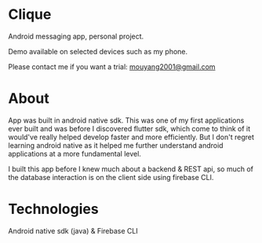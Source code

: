 # Clique
Android messaging app, personal project.

Demo available on selected devices such as my phone. 

Please contact me if you want a trial: mouyang2001@gmail.com

# About
App was built in android native sdk. This was one of my first applications ever built and was before I discovered flutter sdk, which come to think of it 
would've really helped develop faster and more efficiently. But I don't regret learning android native as it helped me further understand android applications at a
more fundamental level. 

I built this app before I knew much about a backend & REST api, so much of the database interaction is on the client side using firebase CLI. 

# Technologies
Android native sdk (java) & Firebase CLI

